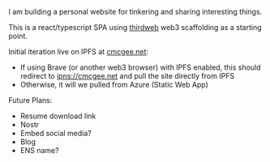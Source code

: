 I am building a personal website for tinkering and sharing interesting things.

This is a react/typescript SPA using [thirdweb](https://thirdweb.com/) web3 scaffolding as a starting point.

Initial iteration live on IPFS at [cmcgee.net]():
- If using Brave (or another web3 browser) with IPFS enabled, this should redirect to [ipns://cmcgee.net]() and pull the site directly from IPFS
- Otherwise, it will we pulled from Azure (Static Web App)

Future Plans:
- Resume download link
- Nostr
- Embed social media?
- Blog
- ENS name?
